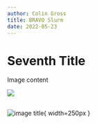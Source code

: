 ```yaml
---
author: Colin Gross
title: BRAVO Slurm
date: 2022-05-23
---
```


# Seventh Title

Image content

![](assets/top_perf.svg)

##

![image title](assets/top_perf.svg){ width=250px }
